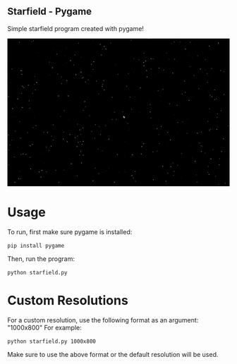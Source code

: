 ## Starfield - Pygame
Simple starfield program created with pygame!

![](https://github.com/brocklyons/Starfield-pygame/blob/main/starfield_example.gif)

# Usage
To run, first make sure pygame is installed:
```
pip install pygame
```

Then, run the program:
```
python starfield.py
```

# Custom Resolutions
For a custom resolution, use the following format as an argument: "1000x800"
For example:
```
python starfield.py 1000x800
```
Make sure to use the above format or the default resolution will be used.